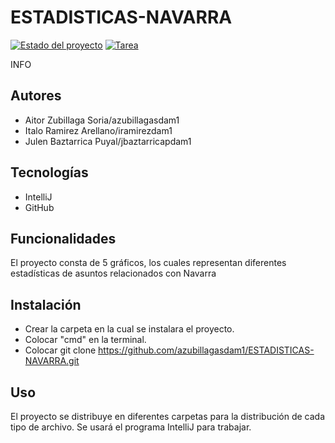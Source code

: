 # ESTADISTICAS-NAVARRA

[![Estado del proyecto](https://img.shields.io/badge/Estado-En%20progreso-yellow)](https://github.com/azubillagasdam1/ESTADISTICAS-NAVARRA)
[![Tarea](https://img.shields.io/github/license/tu_usuario/tu_repositorio)](https://moodle.mariaanasanz.es/course/view.php?id=165&section=6)

INFO

## Autores

- Aitor Zubillaga Soria/azubillagasdam1
- Italo Ramirez Arellano/iramirezdam1 
- Julen Baztarrica Puyal/jbaztarricapdam1

## Tecnologías

- IntelliJ 
- GitHub

## Funcionalidades

El proyecto consta de 5 gráficos, los cuales representan diferentes estadísticas de asuntos relacionados con Navarra

## Instalación

- Crear la carpeta en la cual se instalara el proyecto.
- Colocar "cmd" en la terminal.
- Colocar git clone https://github.com/azubillagasdam1/ESTADISTICAS-NAVARRA.git

## Uso

El proyecto se distribuye en diferentes carpetas para la distribución de cada tipo de archivo. Se usará el programa IntelliJ para trabajar.
